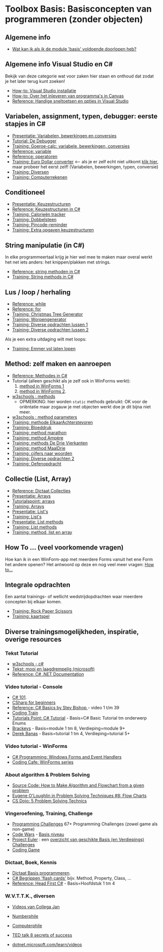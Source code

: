 # Toolbox Basis: Basisconcepten van programmeren (zonder objecten)

## Algemene info
+ [Wat kan ik als ik de module 'basis' voldoende doorlopen heb?](resultaatformulier)


## Algemene info Visual Studio en C#

Bekijk van deze categorie wat voor zaken hier staan en onthoud dat zodat je het later terug kunt zoeken!

+ [How-to: Visual Studio installatie](../process/infoVisualStudioInstallatie)
+ [How-to: Over het inleveren van programma's in Canvas](../process/infoInleverenProgrammas)
+ [Reference: Handige sneltoetsen en opties in Visual Studio](../process/knowVisualStudioShortCutKeys)



## Variabelen, assignment, typen, debugger: eerste stapjes in C#

+ [Presentatie: Variabelen, bewerkingen en conversies](var/Variabelen-bewerkingen-conversies.pptx)
+ [Tutorial: De Debugger](debugger/Debugger)
+ [Training: Goeroe-calc: variabele, bewerkingen, conversies](var/trainingVariabelenBewerkingenConversies)
+ [Reference: variable](var/naslag_Variable.md)
+ [Reference: operatoren](var/naslag_Operatoren.md)
+ [Training: Euro Dollar converter](var/Euro-Dollar-Converter)  <-- als je er zelf echt niet uitkomt [klik hier](https://i872272core.venus.fhict.nl/S1-SOFT%20Recordings/Week%201%20-%20Euro%20Dollar%20Converter.mp4), maar probeer het eerst zelf! (Variabelen, bewerkingen, typen, conversie)
+ [Training: Diversen](var/Extra-opgaven-variabelen)
+ [Training: Computerrekenen](var/trainingComputerRekenen)

## Conditioneel

+ [Presentatie: Keuzestructuren](https://stasemsoft.github.io/softwarematerial/docs/basic/conditioneel/Keuzestructuren.pptx)
+ [Reference: Keuzestructuren in C#](conditioneel/naslag_Keuzestructuren.md)
+ [Training: Calorieën tracker](https://stasemsoft.github.io/softwarematerial/docs/basic/conditioneel/Calorieën.pdf)
+ [Training: Dobbelsteen](https://stasemsoft.github.io/softwarematerial/docs/basic/conditioneel/Dobbelsteen.pdf)
+ [Training: Pincode-reminder](https://stasemsoft.github.io/softwarematerial/docs/basic/conditioneel/Pincode-reminder.pdf)
+ [Training: Extra opgaven keuzestructuren](https://stasemsoft.github.io/softwarematerial/docs/basic/conditioneel/Extra-opgaven-keuzestructuren.pdf)

## String manipulatie (in C#)

In elke programmeertaal krijg je hier wel mee te maken maar overal werkt het net iets anders: het knippen/plakken met strings.

+ [Reference: string methoden in C#](string_methoden/naslag_StringMethods.md)
+ [Training: String methods in C#](string_methoden/StringMethods)

## Lus / loop / herhaling

+ [Reference: while](lussen/naslag_While)
+ [Reference: for](lussen/naslag_For)
+ [Training: Christmas Tree Generator](https://git.fhict.nl/I872272/ProgrammingChallenges/blob/master/Challenges/Christmas%20Tree%20Generator/Christmas%20Tree%20Generator.pdf)
+ [Training: Worpengenerator](lussen/Worpengenerator.pdf)
+ [Training: Diverse opdrachten lussen 1](https://stasemsoft.github.io/softwarematerial/docs/basic/lussen/Extra%20opgaven%20lussen.pdf)
+ [Training: Diverse opdrachten lussen 2](https://stasemsoft.github.io/softwarematerial/docs/basic/lussen/ExtraLussen.pdf)

Als je een extra uitdaging wilt met loops:
+ [Training: Emmer vol laten lopen](https://git.fhict.nl/I872272/ProgrammingChallenges/tree/master/Challenges/Emmer%20vol%20laten%20lopen)

## Method: zelf maken en aanroepen

+ [Reference: Methodes in C#](methoden/naslag_methods.md)
+ Tutorial (alleen geschikt als je zelf ook in WinForms werkt):
  1. [method in WinForms 1](https://youtu.be/SRwDqyyZFXY?list=PL0EE421AE8BCEBA4A)
  2. [method in WinForms 2](https://youtu.be/ND8aXadDbyg?list=PL0EE421AE8BCEBA4A).
 + [w3schools : methods](https://www.w3schools.com/cs/cs_methods.asp)
	+ OPMERKING: hier worden `static` methods gebruikt: OK voor de oriëntatie maar zogauw je met objecten werkt doe je dit bijna niet meer. 
+ [w3schools : method parameters](https://www.w3schools.com/cs/cs_method_parameters.asp)
+ [Training: methode ElkaarAchterstevoren](methoden/methodW1W2.md)
+ [Training: Bloeddruk](https://stasemsoft.github.io/softwarematerial/docs/basic/methoden/Bloeddruk%20meten.pdf)  
+ [Training: method marathon](methoden/methodmarathon)
+ [Training: method Ampère](methoden/trainingMethodAmpere)
+ [Training: methods De Drie Vierkanten](methoden/trainingMethodDrieVierkanten)
+ [Training: method MaalDrie](methoden/trainigMethodMaaldrie)
+ [Training: cijfers naar woorden](methoden/exerciseMethodCijfersNaarWoorden)
+ [Training: Diverse opdrachten 2](https://stasemsoft.github.io/softwarematerial/docs/basic/methoden/Opdracht%20methodes%202.pdf)  
+ [Training: Oefenopdracht](https://stasemsoft.github.io/softwarematerial/docs/basic/methoden/Toetsopdracht.pdf)

## Collectie (List, Array)

+ [Reference: Dictaat Collecties](https://stasemsoft.github.io/softwarematerial/docs/basic/collecties/theorie_FUN12_DictaatCollecties.pdf)
+ [Presentatie: Arrays](https://stasemsoft.github.io/softwarematerial/docs/basic/collecties/theorie_FUN12_Arrays.pptx)
+ [Tutorialspoint: arrays](http://www.tutorialspoint.com/csharp/csharp_arrays.htm)
+ [Training: Arrays](https://stasemsoft.github.io/softwarematerial/docs/basic/collecties/exercises_FUN12_Arrays.pdf)
+ [Presentatie: List's](https://stasemsoft.github.io/softwarematerial/docs/basic/collecties/theorie_FUN12_Lists.pptx)
+ [Training: List's](https://stasemsoft.github.io/softwarematerial/docs/basic/collecties/exercises_FUN12Lists.pdf)
+ [Presentatie: List methods](https://stasemsoft.github.io/softwarematerial/docs/basic/collecties/theorie_FUN12_ListMethodes.pptx)
+ [Training: List methods](https://stasemsoft.github.io/softwarematerial/docs/basic/collecties/exercises_FUN12_ListMethodes.pdf)
+ [Training: method, list en array](methoden/exerciseMethodListArray)

## How To ...  (veel voorkomende vragen)

Hoe kan ik in een WinForm-app met meerdere Forms vanuit het ene Form het andere openen?
Het antwoord op deze en nog veel meer vragen:
[How to...](howto)


## Integrale opdrachten

Een aantal trainings- of wellicht wedstrijdopdrachten waar meerdere concepten bij elkaar komen.

+ [Training: Rock Paper Scissors](integraal/rockpaperscissors)
+ [Training: kaartspel](integraal/kaartspel)


## Diverse trainingsmogelijkheden, inspiratie, overige resources

### Tekst Tutorial
+ [w3schools - c#](https://www.w3schools.com/cs/default.asp)
+ [Tekst: mooi en laagdrempelig (microsoft)](https://docs.microsoft.com/en-us/learn/paths/csharp-first-steps/?WT.mc_id=-blog-scottha)
+ [Reference: C# .NET Documentation](https://docs.microsoft.com/en-us/dotnet/#pivot=docs&panel=getstarted)  

### Video tutorial - Console
+ [C# 101](https://www.youtube.com/playlist?list=PLdo4fOcmZ0oVxKLQCHpiUWun7vlJJvUiN). 
+ [CSharp for beginners](https://channel9.msdn.com/Series/CSharp-Fundamentals-for-Absolute-Beginners/)
+ [Reference: C# Basics by Stev Bishop ](https://www.youtube.com/playlist?list=PLYMOUCVo86jGzNXPgyKB-B1IvE1LoXKi6) - video 1 t/m 39  
+ [Coding Train](https://www.youtube.com/channel/UCvjgXvBlbQiydffZU7m1_aw)  
+ [Tutorials Point: C# Tutorial](https://www.tutorialspoint.com/csharp/) - Basis=C# Basic Tutorial tm onderwerp Enums  
+ [Brackeys](https://www.youtube.com/playlist?list=PLPV2KyIb3jR6ZkG8gZwJYSjnXxmfPAl51) - Basis=module 1 tm 8, Verdieping=module 9+  
+ [Derek Banas](https://www.youtube.com/watch?v=0p0JLFZj2C8&list=PLGLfVvz_LVvRX6xK1oi0reKci6ignjdSa) - Basis=tutorial 1 tm 4, Verdieping=tutorial 5+  

### Video tutorial - WinForms
+ [C# Programming: Windows Forms and Event Handlers](https://www.youtube.com/watch?v=W6vJ_c9Mt6A)
+ [Coding Cafe: WinForms series](https://www.youtube.com/watch?v=8ARnYQgShY8&list=PLxefhmF0pcPlDKe7smJMoHPNS1tJQ7w7q)


### About algorithm & Problem Solving 
+ [Source Code: How to Make Algorithm and Flowchart from a given problem](https://www.youtube.com/watch?v=NdS8J9lHWgE)
+ [Eugene O'Loughlin in Problem Solving Techniques #8: Flow Charts](https://www.youtube.com/watch?v=hN9xemJYwos&list=PL9F789252CC28FB3A&index=8)
+ [CS Dojo: 5 Problem Solving Technics](https://www.youtube.com/channel/UCxX9wt5FWQUAAz4UrysqK9A)  

### Vingeroefening, Training, Challenge
+ [Programming Challenges](https://git.fhict.nl/I872272/ProgrammingChallenges) 67+ Programming Challenges (zowel game als non-game)
+ [Code Wars](https://www.codewars.com/) - [Basis niveau](https://www.codewars.com/kata/search/csharp?q=&r%5B%5D=-8&tags=Fundamentals&beta=false)  
+ [Project Euler](https://projecteuler.net/) : een [overzicht van geschikte Basis (en Verdiepings) Challenges](https://stasemsoft.github.io/softwarematerial/docs/basic/OIS11%20en%20OIS12%20-%20Project%20Euler%20challenges.pdf)  
+ [Coding Game](https://www.codingame.com/)  

### Dictaat, Boek, Kennis
+ [Dictaat Basis programmeren](knowOis11dictaat).
+ [C# Begrippen 'flash cards'](https://quizlet.com/18210232/c-sharp-terminology-flash-cards/) bijv. Method, Property, Class, ...
+ [Reference: Head First C#](https://www.oreilly.com/library/view/head-first-c/9781449358846/) - Basis=Hoofdstuk 1 tm 4

### W.V.T.T.K., diversen
+ [Videos van Collega Jan](https://i872272core.venus.fhict.nl/S1-SOFT%20Recordings/index.html)
+ [Numberphile](https://www.youtube.com/channel/UCoxcjq-8xIDTYp3uz647V5A)  
+ [Computerphile](https://www.youtube.com/user/Computerphile)  
+ [TED talk 8 secrets of success](https://www.ted.com/talks/richard_st_john_s_8_secrets_of_success?language=nl)  

+ [dotnet.microsoft.com/learn/videos](https://dotnet.microsoft.com/learn/videos)


